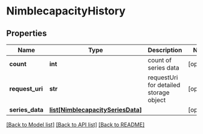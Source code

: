 # NimblecapacityHistory

## Properties
Name | Type | Description | Notes
------------ | ------------- | ------------- | -------------
**count** | **int** | count of series data | [optional] 
**request_uri** | **str** | requestUri for detailed storage object | [optional] 
**series_data** | [**list[NimblecapacitySeriesData]**](NimblecapacitySeriesData.md) |  | [optional] 

[[Back to Model list]](../README.md#documentation-for-models) [[Back to API list]](../README.md#documentation-for-api-endpoints) [[Back to README]](../README.md)


